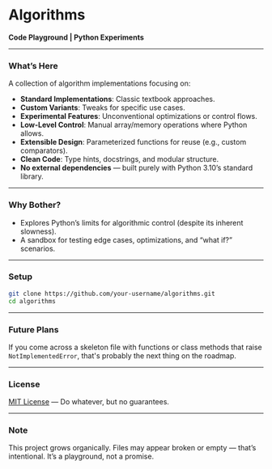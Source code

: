 # Algorithms  
**Code Playground | Python Experiments**  

---

### **What’s Here**  
A collection of algorithm implementations focusing on:  
- **Standard Implementations**: Classic textbook approaches.  
- **Custom Variants**: Tweaks for specific use cases.  
- **Experimental Features**: Unconventional optimizations or control flows.  
- **Low-Level Control**: Manual array/memory operations where Python allows.  
- **Extensible Design**: Parameterized functions for reuse (e.g., custom comparators).  
- **Clean Code**: Type hints, docstrings, and modular structure.  
- **No external dependencies** — built purely with Python 3.10’s standard library.  

---

### **Why Bother?**  
- Explores Python’s limits for algorithmic control (despite its inherent slowness).  
- A sandbox for testing edge cases, optimizations, and “what if?” scenarios.  

---

### **Setup**  
```bash  
git clone https://github.com/your-username/algorithms.git  
cd algorithms  
```

---

### **Future Plans**  
If you come across a skeleton file with functions or class methods that raise `NotImplementedError`, that's probably the next thing on the roadmap.  

---

### **License**  
[MIT License](LICENSE) — Do whatever, but no guarantees.  

---

### **Note**  
This project grows organically. Files may appear broken or empty — that’s intentional. It’s a playground, not a promise.  
